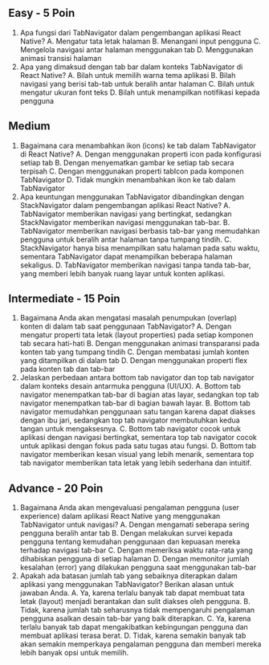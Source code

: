 ## Easy - 5 Poin

1. Apa fungsi dari TabNavigator dalam pengembangan aplikasi React Native?
   A. Mengatur tata letak halaman
   B. Menangani input pengguna
   C. Mengelola navigasi antar halaman menggunakan tab
   D. Menggunakan animasi transisi halaman
2. Apa yang dimaksud dengan tab bar dalam konteks TabNavigator di React Native?
   A. Bilah untuk memilih warna tema aplikasi
   B. Bilah navigasi yang berisi tab-tab untuk beralih antar halaman
   C. Bilah untuk mengatur ukuran font teks
   D. Bilah untuk menampilkan notifikasi kepada pengguna

## Medium

1. Bagaimana cara menambahkan ikon (icons) ke tab dalam TabNavigator di React Native?
   A. Dengan menggunakan properti icon pada konfigurasi setiap tab
   B. Dengan menyematkan gambar ke setiap tab secara terpisah
   C. Dengan menggunakan properti tabIcon pada komponen TabNavigator
   D. Tidak mungkin menambahkan ikon ke tab dalam TabNavigator
2. Apa keuntungan menggunakan TabNavigator dibandingkan dengan StackNavigator dalam pengembangan aplikasi React Native?
   A. TabNavigator memberikan navigasi yang bertingkat, sedangkan StackNavigator memberikan navigasi menggunakan tab-bar.
   B. TabNavigator memberikan navigasi berbasis tab-bar yang memudahkan pengguna untuk beralih antar halaman tanpa tumpang tindih.
   C. StackNavigator hanya bisa menampilkan satu halaman pada satu waktu, sementara TabNavigator dapat menampilkan beberapa halaman sekaligus.
   D. TabNavigator memberikan navigasi tanpa tanda tab-bar, yang memberi lebih banyak ruang layar untuk konten aplikasi.

## Intermediate - 15 Poin

1. Bagaimana Anda akan mengatasi masalah penumpukan (overlap) konten di dalam tab saat penggunaan TabNavigator?
   A. Dengan mengatur properti tata letak (layout properties) pada setiap komponen tab secara hati-hati
   B. Dengan menggunakan animasi transparansi pada konten tab yang tumpang tindih
   C. Dengan membatasi jumlah konten yang ditampilkan di dalam tab
   D. Dengan menggunakan properti flex pada konten tab dan tab-bar
2. Jelaskan perbedaan antara bottom tab navigator dan top tab navigator dalam konteks desain antarmuka pengguna (UI/UX).
   A. Bottom tab navigator menempatkan tab-bar di bagian atas layar, sedangkan top tab navigator menempatkan tab-bar di bagian bawah layar.
   B. Bottom tab navigator memudahkan penggunaan satu tangan karena dapat diakses dengan ibu jari, sedangkan top tab navigator membutuhkan kedua tangan untuk mengaksesnya.
   C. Bottom tab navigator cocok untuk aplikasi dengan navigasi bertingkat, sementara top tab navigator cocok untuk aplikasi dengan fokus pada satu tugas atau fungsi.
   D. Bottom tab navigator memberikan kesan visual yang lebih menarik, sementara top tab navigator memberikan tata letak yang lebih sederhana dan intuitif.

## Advance - 20 Poin

1. Bagaimana Anda akan mengevaluasi pengalaman pengguna (user experience) dalam aplikasi React Native yang menggunakan TabNavigator untuk navigasi?
   A. Dengan mengamati seberapa sering pengguna beralih antar tab
   B. Dengan melakukan survei kepada pengguna tentang kemudahan penggunaan dan kepuasan mereka terhadap navigasi tab-bar
   C. Dengan memeriksa waktu rata-rata yang dihabiskan pengguna di setiap halaman
   D. Dengan memonitor jumlah kesalahan (error) yang dilakukan pengguna saat menggunakan tab-bar
2. Apakah ada batasan jumlah tab yang sebaiknya diterapkan dalam aplikasi yang menggunakan TabNavigator? Berikan alasan untuk jawaban Anda.
   A. Ya, karena terlalu banyak tab dapat membuat tata letak (layout) menjadi berantakan dan sulit diakses oleh pengguna.
   B. Tidak, karena jumlah tab seharusnya tidak mempengaruhi pengalaman pengguna asalkan desain tab-bar yang baik diterapkan.
   C. Ya, karena terlalu banyak tab dapat mengakibatkan kebingungan pengguna dan membuat aplikasi terasa berat.
   D. Tidak, karena semakin banyak tab akan semakin memperkaya pengalaman pengguna dan memberi mereka lebih banyak opsi untuk memilih.
